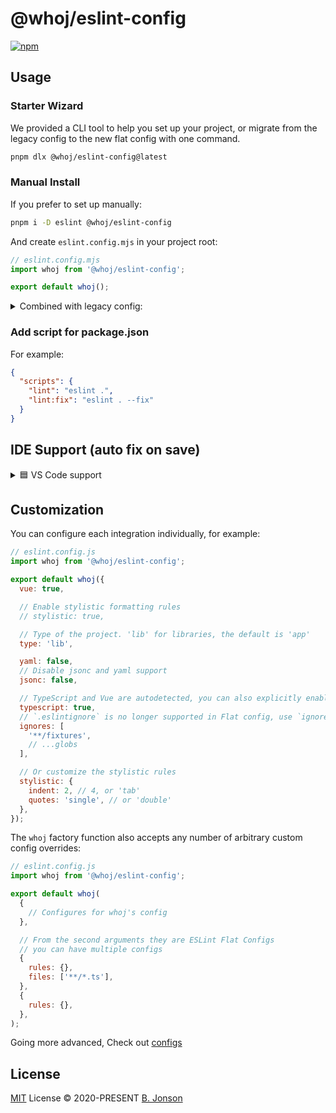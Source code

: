 # @whoj/eslint-config

[![npm](https://img.shields.io/npm/v/@whoj/eslint-config?color=444&label=)](https://npmjs.com/package/@whoj/eslint-config)

## Usage

### Starter Wizard

We provided a CLI tool to help you set up your project, or migrate from the legacy config to the new flat config with one command.

```bash
pnpm dlx @whoj/eslint-config@latest
```

### Manual Install

If you prefer to set up manually:

```bash
pnpm i -D eslint @whoj/eslint-config
```

And create `eslint.config.mjs` in your project root:

```js
// eslint.config.mjs
import whoj from '@whoj/eslint-config';

export default whoj();
```

<details>
<summary>
Combined with legacy config:
</summary>

If you still use some configs from the legacy eslintrc format, you can use the [`@eslint/eslintrc`](https://www.npmjs.com/package/@eslint/eslintrc) package to convert them to the flat config.

```js
// eslint.config.mjs
import whoj from '@whoj/eslint-config';
import { FlatCompat } from '@eslint/eslintrc';

const compat = new FlatCompat();

export default whoj(
  {
    ignores: [],
  },

  // Legacy config
  ...compat.config({
    extends: [
      'eslint:recommended',
      // Other extends...
    ],
  }),

  // Other flat configs...
);
```

> Note that `.eslintignore` no longer works in Flat config, see [customization](#customization) for more details.

</details>

### Add script for package.json

For example:

```json
{
  "scripts": {
    "lint": "eslint .",
    "lint:fix": "eslint . --fix"
  }
}
```

## IDE Support (auto fix on save)

<details>
<summary>🟦 VS Code support</summary>

<br>

Install [VS Code ESLint extension](https://marketplace.visualstudio.com/items?itemName=dbaeumer.vscode-eslint)

Add the following settings to your `.vscode/settings.json`:

```jsonc
{
  // Disable the default formatter, use eslint instead
  "prettier.enable": false,
  "editor.formatOnSave": false,

  // Auto fix
  "editor.codeActionsOnSave": {
    "source.fixAll.eslint": "explicit",
    "source.organizeImports": "never"
  },

  // Silent the stylistic rules in you IDE, but still auto fix them
  "eslint.rules.customizations": [
    { "rule": "style/*", "severity": "off", "fixable": true },
    { "rule": "format/*", "severity": "off", "fixable": true },
    { "rule": "*-indent", "severity": "off", "fixable": true },
    { "rule": "*-spacing", "severity": "off", "fixable": true },
    { "rule": "*-spaces", "severity": "off", "fixable": true },
    { "rule": "*-order", "severity": "off", "fixable": true },
    { "rule": "*-dangle", "severity": "off", "fixable": true },
    { "rule": "*-newline", "severity": "off", "fixable": true },
    { "rule": "*quotes", "severity": "off", "fixable": true },
    { "rule": "*semi", "severity": "off", "fixable": true }
  ],

  // Enable eslint for all supported languages
  "eslint.validate": [
    "javascript",
    "javascriptreact",
    "typescript",
    "typescriptreact",
    "vue",
    "html",
    "markdown",
    "json",
    "jsonc",
    "yaml",
    "toml",
    "xml",
    "gql",
    "graphql",
    "astro",
    "svelte",
    "css",
    "less",
    "scss",
    "pcss",
    "postcss"
  ]
}
```

</details>

## Customization

You can configure each integration individually, for example:

```js
// eslint.config.js
import whoj from '@whoj/eslint-config';

export default whoj({
  vue: true,

  // Enable stylistic formatting rules
  // stylistic: true,

  // Type of the project. 'lib' for libraries, the default is 'app'
  type: 'lib',

  yaml: false,
  // Disable jsonc and yaml support
  jsonc: false,

  // TypeScript and Vue are autodetected, you can also explicitly enable them:
  typescript: true,
  // `.eslintignore` is no longer supported in Flat config, use `ignores` instead
  ignores: [
    '**/fixtures',
    // ...globs
  ],

  // Or customize the stylistic rules
  stylistic: {
    indent: 2, // 4, or 'tab'
    quotes: 'single', // or 'double'
  },
});
```

The `whoj` factory function also accepts any number of arbitrary custom config overrides:

```js
// eslint.config.js
import whoj from '@whoj/eslint-config';

export default whoj(
  {
    // Configures for whoj's config
  },

  // From the second arguments they are ESLint Flat Configs
  // you can have multiple configs
  {
    rules: {},
    files: ['**/*.ts'],
  },
  {
    rules: {},
  },
);
```

Going more advanced, Check out [configs](https://github.com/antfu/eslint-config)

## License

[MIT](./LICENSE) License &copy; 2020-PRESENT [B. Jonson](https://github.com/who-jonson)
